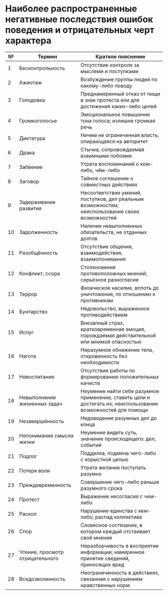 # Наиболее распространенные негативные последствия ошибок  поведения и отрицательных черт характера
№|Термин | Краткое пояснение
-|------|-----------------
1 |Бесконтрольность |Отсутствие контроля за мыслями и поступками
2| Ажиотаж |Возбуждение группы людей по какому-либо поводу
3|Голодовка |Преднамеренный отказ от пищи в знак протеста или для достижения каких-либо целей
4| Громкоголосье |Эмоциональное повышение тона голоса; излишне громкая речь
5| Диктатура |Ничем не ограниченная власть, опирающаяся на авторитет
6| Драка |Стычка, сопровождаемая взаимными побоями
7|Забвение |Утрата воспоминаний о ком-либо, чём-либо
8| Заговор |Тайное соглашение о совместных действиях
9| Задерживание развития|Несоответствие умений, поступков, дел реальным возможностям; неиспользование своих возможностей
10| Задолженность |Наличие невыполненных обязательств, не отданных долгов
11| Разобщённость |Отсутствие общения, взаимодействия, взаимопонимания
12| Конфликт, cсора |Столкновение противоположных мнений; серьёзное разногласие
13| Террор |Физическое насилие, вплоть до уничтожения, по отношению к противникам
14| Бунтарство |Недовольство, выраженное противодействием
15| Испуг |Внезапный страх, кратковременная эмоция, порождаемая действительной или мнимой опасностью
16| Нагота |Неразумное обнажение тела, откровенность без необходимости
17| Невоспитание |Отсутствие работы по формированию положительных качеств
18| Невыполнение жизненных задач |Неумение найти себе разумное применение, ставить цели и достигать их; неиспользование возможностей для помощи
19| Незавершённость | Недоведение разумных дел до конца
20| Непонимание смысла жизни|Неумение видеть суть, значение происходящего: дел, событий
21| Подлог |Подделка, подмена чего-либо с корыстной целью
22| Потеря воли |Утрата желания поступать разумно
23| Преждевременность |Совершение чего-либо раньше разумного срока
24| Протест |Выражение несогласия с чем-либо
25| Раскол | Нарушение единства с кем-либо; распад коллектива
26| Спор |Словесное состязание, в котором каждый отстаивает своё мнение
27| Чтение, просмотр отрицательного| Неразборчивость в восприятии информации; намеренное принятие сведений, приносящих вред
28| Вседозволенность | Неограниченность в действиях, связанная с нарушением нравственных норм